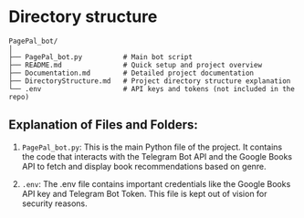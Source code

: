 # Directory structure
```
PagePal_bot/
│
├── PagePal_bot.py          # Main bot script
├── README.md               # Quick setup and project overview
├── Documentation.md        # Detailed project documentation
├── DirectoryStructure.md   # Project directory structure explanation
└── .env                    # API keys and tokens (not included in the repo)
```

## Explanation of Files and Folders:

1. ```PagePal_bot.py```:
This is the main Python file of the project. It contains the code that interacts with the Telegram Bot API and the Google Books API to fetch and display book recommendations based on genre.

2. ```.env```:
The .env file contains important credentials like the Google Books API key and Telegram Bot Token. This file is kept out of vision for security reasons.
